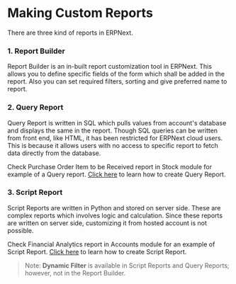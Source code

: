 
# Making Custom Reports



There are three kind of reports in ERPNext.


### 1. Report Builder


Report Builder is an in-built report customization tool in ERPNext. This allows you to define specific fields of the form which shall be added in the report. Also you can set required filters, sorting and give preferred name to report.






### 2. Query Report


Query Report is written in SQL which pulls values from account's database and displays the same in the report. Though SQL queries can be written from front end, like HTML, it has been restricted for ERPNext cloud users. This is because it allows users with no access to specific report to fetch data directly from the database.


Check Purchase Order Item to be Received report in Stock module for example of a Query report. [Click here](https://frappeframework.com/docs/user/en/desk/reports/query-report) to learn how to create Query Report.


### 3. Script Report


Script Reports are written in Python and stored on server side. These are complex reports which involves logic and calculation. Since these reports are written on server side, customizing it from hosted account is not possible.


Check Financial Analytics report in Accounts module for an example of Script Report. [Click here](https://frappeframework.com/docs/user/en/desk/reports/script-report) to learn how to create Script Report.


> Note: **Dynamic Filter** is available in Script Reports and Query Reports; however, not in the Report Builder.





